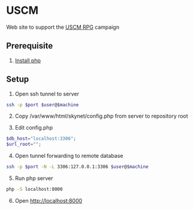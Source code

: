 # USCM

Web site to support the [USCM RPG](https://www.uscm.se/) campaign

## Prerequisite

1. [Install php](https://www.php.net/manual/en/install.php)

## Setup

1. Open ssh tunnel to server
```sh
ssh -p $port $user@$machine
```

2. Copy /var/www/html/skynet/config.php from server to repository root

3. Edit config.php
```php
$db_host="localhost:3306";
$url_root="";
```

4. Open tunnel forwarding to remote database
```sh
ssh -p $port -N -L 3306:127.0.0.1:3306 $user@$machine
```

5. Run php server
```sh
php -S localhost:8000
```

6. Open [http://localhost:8000](http://localhost:8000)
